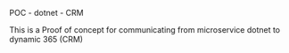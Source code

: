 POC - dotnet - CRM

This is a Proof of concept for communicating from microservice dotnet to dynamic 365 (CRM)